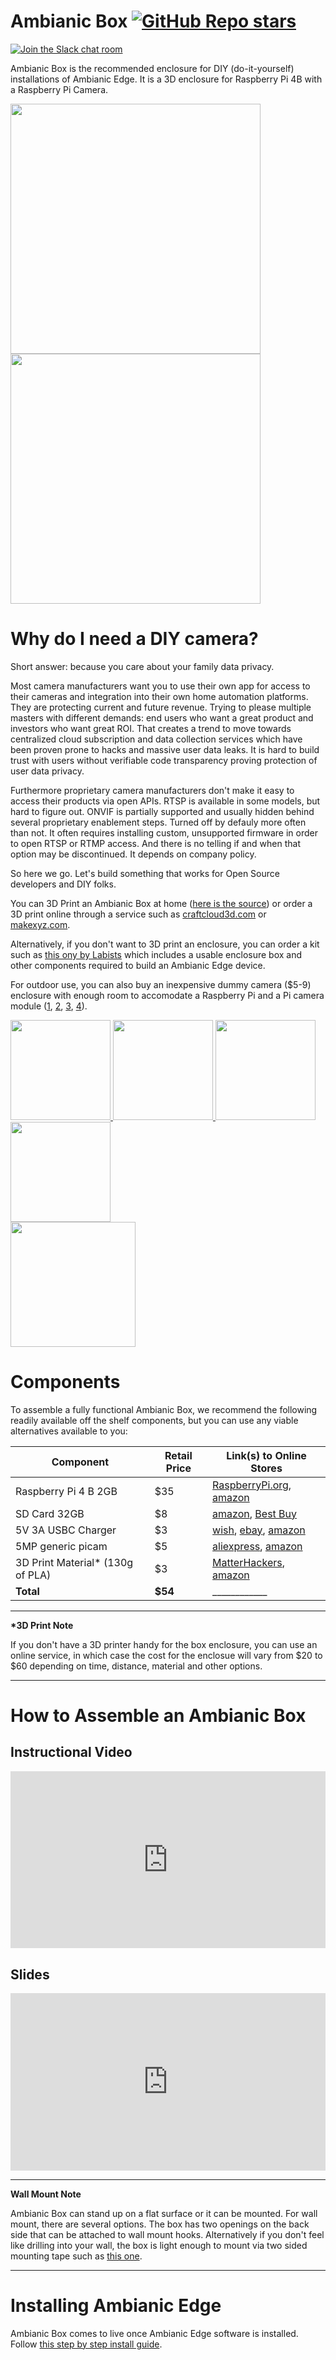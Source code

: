 # Ambianic Box [![GitHub Repo stars](https://img.shields.io/github/stars/ambianic/ambianic-box?style=social)](https://github.com/ambianic/ambianic-box)

[![Join the Slack chat room](https://img.shields.io/badge/Slack-Join%20the%20chat%20room-blue)](https://join.slack.com/t/ambianicai/shared_invite/zt-eosk4tv5-~GR3Sm7ccGbv1R7IEpk7OQ)

Ambianic Box is the recommended enclosure for DIY (do-it-yourself) installations of Ambianic Edge. It is a 3D enclosure for Raspberry Pi 4B with a Raspberry Pi Camera.

<span aligh="left">
  <img src="https://user-images.githubusercontent.com/2234901/99598679-87df9000-29bf-11eb-9d62-ddb1b402e803.jpeg" height="400"/>
  <img src="https://user-images.githubusercontent.com/2234901/99598684-8910bd00-29bf-11eb-9b8c-be91dfa28021.jpeg" height="400"/>
<span>
 
# Why do I need a DIY camera?

Short answer: because you care about your family data privacy.
 
Most camera manufacturers want you to use their own app for access to their cameras and integration into their own home automation platforms. They are protecting current and future revenue. Trying to please multiple masters with different demands: end users who want a great product and investors who want great ROI. That creates a trend to move towards centralized cloud subscription and data collection services which have been proven prone to hacks and massive user data leaks. It is hard to build trust with users without verifiable code transparency proving protection of user data privacy. 

Furthermore proprietary camera manufacturers don't make it easy to access their products via open APIs. RTSP is available in some models, but hard to figure out. ONVIF is partially supported and usually hidden behind several proprietary enablement steps. Turned off by defauly more often than not. It often requires installing custom, unsupported firmware in order to open RTSP or RTMP access. And there is no telling if and when that option may be discontinued. It depends on company policy.
  
So here we go. Let's build something that works for Open Source developers and DIY folks.

You can 3D Print an Ambianic Box at home ([here is the source](https://github.com/ambianic/ambianic-box)) or order a 3D print online through a service such as [craftcloud3d.com](https://craftcloud3d.com/configuration/c7faee7e-ec06-41ed-822c-4092bdf1d28d) or [makexyz.com](https://www.makexyz.com/).

Alternatively, if you don't want to 3D print an enclosure, you can order a kit such as [this ony by Labists](https://labists.com/collections/all/products/labists-raspberry-pi-4g-ram-32gb-card) which includes a usable enclosure box and other components required to build an Ambianic Edge device.

For outdoor use, you can also buy an inexpensive dummy camera ($5-9) enclosure with enough room to accomodate a Raspberry Pi and a Pi camera module ([1](https://www.amazon.com/dp/B079GNVSTL), [2](https://www.amazon.com/dp/B08952NFRX), [3](https://www.amazon.com/dp/B08TM1D58H), [4](https://www.amazon.com/WALI-Surveillance-Security-Outdoor-Warning/dp/B019405SQM)).

<a href="https://www.amazon.com/dp/B079GNVSTL">
  <img src="https://user-images.githubusercontent.com/2234901/166242496-915adca4-e772-46db-b8ec-b98ff2e0072d.jpg" height="160"/>
</a>
<a href="https://www.amazon.com/WALI-Surveillance-Security-Outdoor-Warning/dp/B019405SQM">
  <img src="https://user-images.githubusercontent.com/2234901/166243174-0e234604-3e11-4700-b5d8-81b589576d94.jpg" height="160"/>
</a>
<a href="https://www.amazon.com/SZYAN-Security-Surveillance-Simulated-Flashing/dp/B08TLTQ57Z">
  <img src="https://user-images.githubusercontent.com/2234901/166242674-d43c25ac-50da-48ce-827f-aeb6b95ef087.jpg" height="160"/>
</a>
<a href="https://www.amazon.com/dp/B08TM1D58H">
  <img src="https://user-images.githubusercontent.com/2234901/166242527-44bc8435-8386-4e6e-b1d4-7247c25ce47c.jpg" height="160"/>
</a>
<br/>
<img src="https://user-images.githubusercontent.com/2234901/166242465-c728975e-4a12-4ca0-9d85-d7fb08f9af66.jpeg" height="200"/>


# Components

To assemble a fully functional Ambianic Box, we recommend the following readily available off the shelf components, but you can use any viable alternatives available to you:

| Component  | Retail Price | Link(s) to Online Stores |
| ------------- | ------------- | ------------- |
| Raspberry Pi 4 B 2GB | $35  | [RaspberryPi.org](https://www.raspberrypi.org/products/raspberry-pi-4-model-b/?resellerType=home), [amazon](https://www.amazon.com/Raspberry-Model-2019-Quad-Bluetooth/dp/B07TD42S27/ref=sxts_sxwds-bia-wc-drs1_0?cv_ct_cx=raspberry+pi+4+2gb&dchild=1&keywords=raspberry+pi+4+2gb&pd_rd_i=B07TD42S27&pd_rd_r=873aac72-20e5-46c0-99ce-9e47ea60881e&pd_rd_w=gOwz9&pd_rd_wg=lG0sq&pf_rd_p=c33e4373-edb9-47f9-a7e6-5d3d6a7a4ad0&pf_rd_r=KRGVVKRVVZTQ5FA0Q55J&psc=1&qid=1605758079&sr=1-1-5e875a02-02b1-4426-9916-8a5c26cd5a14) |
| SD Card 32GB  | $8  | [amazon](https://www.amazon.com/Samsung-MicroSDHC-Adapter-MB-ME32GA-AM/dp/B06XWN9Q99/ref=pd_bxgy_img_3/144-4430494-7772565?_encoding=UTF8&pd_rd_i=B06XWN9Q99&pd_rd_r=a15cd46f-405b-4e68-964d-2abdc4331448&pd_rd_w=iB7pd&pd_rd_wg=GMbRu&pf_rd_p=f325d01c-4658-4593-be83-3e12ca663f0e&pf_rd_r=YFPJN5QH2KR9RWRYBNCG&psc=1&refRID=YFPJN5QH2KR9RWRYBNCG), [Best Buy](https://www.bestbuy.com/site/pny-32gb-microsdhc-uhs-i-memory-card/6327962.p?skuId=6327962) |
| 5V 3A USBC Charger  | $3 | [wish](https://www.wish.com/product/593badce564c7e24a9cf2c9f?hide_login_modal=true&from_ad=goog_shopping&_display_country_code=US&_force_currency_code=USD&pid=googleadwords_int&c=%7BcampaignId%7D&ad_cid=593badce564c7e24a9cf2c9f&ad_cc=US&ad_lang=EN&ad_curr=USD&ad_price=3.60&campaign_id=8701430383&retargeting=true&gclid=Cj0KCQiAqdP9BRDVARIsAGSZ8AmgVu5NhnIR4ciTOxAS0RuKiafialsqoFvQDmOAAsDYKixyqm1DmRQaArF5EALw_wcB&share=web), [ebay](https://www.ebay.com/i/183831264689?var=691473058624&chn=ps&norover=1&mkevt=1&mkrid=711-117182-37290-0&mkcid=2&itemid=691473058624_183831264689&targetid=934793862456&device=c&mktype=pla&googleloc=9028305&campaignid=10455978148&mkgroupid=104612011180&rlsatarget=aud-649939740884:pla-934793862456&abcId=2146002&merchantid=136047574&gclid=Cj0KCQiAqdP9BRDVARIsAGSZ8AnhnfUart_pYDl8wPHKhJl1PHab4U2OtoLLBX1lkuNPQ-9XN6DcfVYaAkMkEALw_wcB), [amazon](https://www.amazon.com/Power-Supply-Adapter-Switch-Raspberry/dp/B07TSDJSQH/ref=sr_1_15?dchild=1&gclid=Cj0KCQiAqdP9BRDVARIsAGSZ8AlYZbWqEj2ea-9odBwcTzQ-Coq0Zzv8hptd5f5q8QX-MqoPuq-NkPIaAvyjEALw_wcB&hvadid=443816411978&hvdev=c&hvlocphy=9028305&hvnetw=g&hvqmt=e&hvrand=14098241450732675696&hvtargid=kwd-920541044600&hydadcr=21947_9709434&keywords=5v%2F3a+usb+charger&qid=1605743063&sr=8-15&tag=googhydr-20) |
| 5MP generic picam  | $5 | [aliexpress](https://www.aliexpress.com/item/32946093276.html?src=google&albch=shopping&acnt=494-037-6276&isdl=y&slnk=&plac=&mtctp=&albbt=Google_7_shopping&aff_platform=google&aff_short_key=UneMJZVf&&albagn=888888&albcp=11491261337&albag=111738685669&trgt=708011819940&crea=en32946093276&netw=u&device=c&albpg=708011819940&albpd=en32946093276&gclid=Cj0KCQiAqdP9BRDVARIsAGSZ8AnSaUcIZU7iDG24QDlKKKp5OlOd3nNHBHSx843SYjAWjgG31dzpadcaAlAqEALw_wcB&gclsrc=aw.ds), [amazon](https://www.amazon.com/gp/product/B07QNSJ32M/ref=ppx_yo_dt_b_asin_title_o00_s00?ie=UTF8&psc=1) |
| 3D Print Material* (130g of PLA) | $3  | [MatterHackers](https://www.matterhackers.com/store/l/175mm-pla-filament-white-1-kg/sk/MEEDKTKU?rcode=GAT9HR&gclid=Cj0KCQiAqdP9BRDVARIsAGSZ8AkzOYaP5s5nvpkNWoCH_eiSJXGnUHVKdi8fQJLOE69DU3W1SD2gkawaAoRIEALw_wcB), [amazon](https://www.amazon.com/HATCHBOX-3D-Filament-Dimensional-Accuracy/dp/B00J0GMMP6/ref=sr_1_3?dchild=1&keywords=PLA+Plastic&qid=1605758618&sr=8-3) |
| **Total**  | **$54** | ____________ |

---
**\*3D Print Note**

If you don't have a 3D printer handy for the box enclosure, you can use an online service, in which case the cost for the enclosue will vary from $20 to $60 depending on time, distance, material and other options.

---


# How to Assemble an Ambianic Box

## Instructional Video

<style >
  .embed-container { position: relative; padding-bottom: 56.25%; height: 0; overflow: hidden; max-width: 100%; } .embed-container iframe, .embed-container object, .embed-container embed { position: absolute; top: 0; left: 0; width: 100%; height: 100%; }
</style>

<div class='embed-container'>
  <iframe src='https://www.youtube.com/embed//Tys3lW9tNAU' frameborder='0' allowfullscreen></iframe>
</div>

## Slides

<style>
  .responsive-google-slides {
    position: relative;
    padding-bottom: 56.25%; /* 16:9 Ratio */
    height: 0;
    overflow: hidden;
  }
  .responsive-google-slides iframe {
    border: 0;
    position: absolute;
    top: 0;
    left: 0;
    width: 100% !important;
    height: 100% !important;
  }
</style>

<div class="responsive-google-slides">
  <iframe src="https://docs.google.com/presentation/d/e/2PACX-1vQcEWyjuR-oSnmyvGxoSlEYzFkivDdDd6EkhaJtHalm5lxHxOrjsywYNkmsz1IxLld3b2ig9Yy-7ytx/embed?start=false&loop=false&delayms=3000#slide=id.p2"></iframe>
</div>



---
**Wall Mount Note**

Ambianic Box can stand up on a flat surface or it can be mounted. For wall mount, there are several options. The box has two  openings on the back side that can be attached to wall mount hooks. Alternatively if you don't feel like drilling into your wall, the box is light enough to mount via two sided mounting tape such as [this one](https://www.amazon.com/gp/product/B07LFRN1K8/ref=ppx_yo_dt_b_search_asin_title?ie=UTF8&psc=1).

---
  
 
# Installing Ambianic Edge

Ambianic Box comes to live once Ambianic Edge software is installed. Follow [this step by step install guide](https://docs.ambianic.ai/users/ambianicedge/).

  
